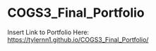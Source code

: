 # COGS3_Final_Portfolio
Insert Link to Portfolio Here: https://tylernn1.github.io/COGS3_Final_Portfolio/
